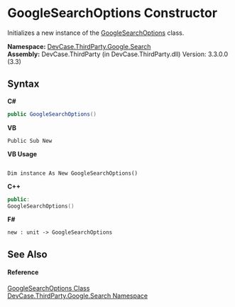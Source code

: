 # GoogleSearchOptions Constructor 
 

Initializes a new instance of the <a href="T_DevCase_ThirdParty_Google_Search_GoogleSearchOptions">GoogleSearchOptions</a> class.

**Namespace:**&nbsp;<a href="N_DevCase_ThirdParty_Google_Search">DevCase.ThirdParty.Google.Search</a><br />**Assembly:**&nbsp;DevCase.ThirdParty (in DevCase.ThirdParty.dll) Version: 3.3.0.0 (3.3)

## Syntax

**C#**<br />
``` C#
public GoogleSearchOptions()
```

**VB**<br />
``` VB
Public Sub New
```

**VB Usage**<br />
``` VB Usage

Dim instance As New GoogleSearchOptions()
```

**C++**<br />
``` C++
public:
GoogleSearchOptions()
```

**F#**<br />
``` F#
new : unit -> GoogleSearchOptions
```


## See Also


#### Reference
<a href="T_DevCase_ThirdParty_Google_Search_GoogleSearchOptions">GoogleSearchOptions Class</a><br /><a href="N_DevCase_ThirdParty_Google_Search">DevCase.ThirdParty.Google.Search Namespace</a><br />
